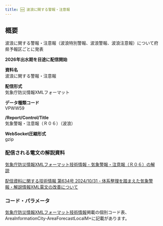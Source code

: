 ```yaml
---
title: 🆕 波浪に関する警報・注意報
---
```


## 概要
波浪に関する警報・注意報（波浪特別警報、波浪警報、波浪注意報）について府県予報区ごとに発表

**2026年出水期を目途に配信開始**

**資料名** <br/>
波浪に関する警報・注意報
 
**配信形式** <br/>
気象庁防災情報XMLフォーマット

**データ種類コード** <br/>
VPWW59

**/Report/Control/Title** <br/>
気象警報・注意報（Ｒ０６）（波浪）
 
**WebSocket圧縮形式** <br/>
gzip

### 配信される電文の解説資料
[気象庁防災情報XMLフォーマット技術情報 - 気象警報・注意報（Ｒ０６）の解説](https://dmdata.jp/docs/jma/manual/0206-0206.pdf)


[配信資料に関する技術情報 第634号 2024/10/31 - 体系整理を踏まえた気象警報・解説情報XML電文の改善について](https://dmdata.jp/docs/jma/technical/634.pdf)

### コード・パラメータ
[気象庁防災情報XMLフォーマット技術情報](http://xml.kishou.go.jp/tec_material.html)掲載の個別コード表、AreaInformationCity-AreaForecastLocalM+に記載があります。
